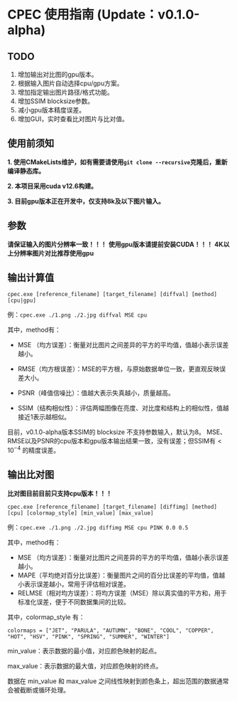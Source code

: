 # CPEC 使用指南 (Update：v0.1.0-alpha)

## TODO

1. 增加输出对比图的gpu版本。
2. 根据输入图片自动选择cpu/gpu方案。
3. 增加指定输出图片路径/格式功能。
4. 增加SSIM blocksize参数。
5. 减小gpu版本精度误差。
6. 增加GUI，实时查看比对图片与比对值。

## 使用前须知

**1. 使用CMakeLists维护，如有需要请使用```git clone --recursive```克隆后，重新编译静态库。**

**2. 本项目采用cuda v12.6构建。**

**3. 目前gpu版本正在开发中，仅支持8k及以下图片输入。**

## 参数

**请保证输入的图片分辨率一致！！！**
**使用gpu版本请提前安装CUDA！！！**
**4K以上分辨率图片对比推荐使用gpu**

## 输出计算值
```cpec.exe [reference_filename] [target_filename] [diffval] [method] [cpu|gpu]```

例：```cpec.exe ./1.png ./2.jpg diffval MSE cpu```

其中，method有：

-  MSE （均方误差）：衡量对比图片之间差异的平方的平均值，值越小表示误差越小。

-  RMSE（均方根误差）：MSE的平方根，与原始数据单位一致，更直观反映误差大小。
-  PSNR（峰值信噪比）：值越大表示失真越小，质量越高。
-  SSIM（结构相似性）：评估两幅图像在亮度、对比度和结构上的相似性，值越接近1表示越相似。

目前，v0.1.0-alpha版本SSIM的 blocksize 不支持参数输入，默认为8。
MSE、RMSE以及PSNR的cpu版本和gpu版本输出结果一致，没有误差；但SSIM有$<10^{-4}$ 的精度误差。


## 输出比对图

**比对图目前目前只支持cpu版本！！！**

```cpec.exe [reference_filename] [target_filename] [diffimg] [method] [cpu] [colormap_style] [min_value] [max_value]```

例：```cpec.exe ./1.png ./2.jpg diffimg MSE cpu PINK 0.0 0.5```

其中，method有：

- MSE （均方误差）：衡量对比图片之间差异的平方的平均值，值越小表示误差越小。
- MAPE（平均绝对百分比误差）：衡量图片之间的百分比误差的平均值，值越小表示误差越小，常用于评估相对误差。
- RELMSE（相对均方误差）：将均方误差（MSE）除以真实值的平方和，用于标准化误差，便于不同数据集间的比较。

其中，colormap_style 有：

```colormaps = ["JET", "PARULA", "AUTUMN", "BONE", "COOL", "COPPER", "HOT", "HSV", "PINK", "SPRING", "SUMMER", "WINTER"]```

min_value：表示数据的最小值，对应颜色映射的起点。

max_value：表示数据的最大值，对应颜色映射的终点。

数据在 min_value 和 max_value 之间线性映射到颜色条上，超出范围的数据通常会被截断或循环处理。
